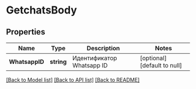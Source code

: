 # GetchatsBody

## Properties
Name | Type | Description | Notes
------------ | ------------- | ------------- | -------------
**WhatsappID** | **string** | Идентификатор Whatsapp ID | [optional] [default to null]

[[Back to Model list]](../README.md#documentation-for-models) [[Back to API list]](../README.md#documentation-for-api-endpoints) [[Back to README]](../README.md)

